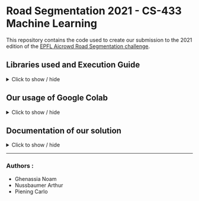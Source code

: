 # Road Segmentation 2021 - CS-433 Machine Learning

This repository contains the code used to create our submission to the 2021 edition of the [EPFL Aicrowd Road Segmentation challenge](https://www.aicrowd.com/challenges/epfl-ml-road-segmentation).

## Libraries used and Execution Guide


<details>
  <summary>Click to show / hide</summary>
<br>
  
All the notebooks included were run using google colab, we thus recommend google colab for their execution. Should a local alternative be desirable, however the following imports, along with a version of python of 3.6.9 (the one present on google colab) are required:

```
%matplotlib inline
import matplotlib.image as mpimg
import numpy as np
import matplotlib.pyplot as plt
import os,sys
from PIL import Image
import math
from sklearn.model_selection import KFold
import torch
import torch.autograd as autograd
import torch.nn as nn
import torch.nn.functional as F
import torch.optim as optim
from torch.autograd import Variable
from torch.utils.data import Dataset
from torch.utils.data import TensorDataset, DataLoader
from torchvision.io import read_image
from torchvision import transforms as transforms
import albumentations.augmentations.transforms as tf
from torchvision.transforms import Compose
import albumentations as A
import torchvision.transforms.functional as TF
from einops import rearrange, reduce
import pytorch_lightning as pl
import random, tqdm
import seaborn as sns
import warnings
```


</details>

## Our usage of Google Colab

<details>
  <summary>Click to show / hide</summary>
<br>

In order to run all our experiments with good GPUs, we chose to use the Google Colab platform, thus, all our notebooks are hosted there. We also copied them to the github classroom for completeness (looking at code / outputs without running cells), but, since they all make use of google colab and google drive, to run them like we do, you need to follow these steps :

- Access this link that points to our Code Folder, named "Project_ML" : https://drive.google.com/drive/folders/1BdVy8AukS7MS5bqCxJuJMF2N-cUwKluq?usp=sharing
- Add a shortcut to the Code Folder inside your root drive (Right-click on the folder, add a shortcut inside Drive), without changing the name
- When running a notebook, make sure that the Drive mount folder shows our code folder inside /content/drive/MyDrive, otherwise, the shortcut either has the wrong name, or is at the wrong location
- Sometimes colab allocates you worse GPUs than necessary, so you may need to reconnect to another machine if you try to train a model and get an OutOfMemory error when allocating Tensors.

Here is a description of everything in our Code Folder :
- run.py : It contains the necessary code to reproduce the csv file of our best submission on *AIcrowd*
- pretrained_models : It contains the different pretrained model we made during all this project.
- trained_models : It contains the different trained model we create for the validation of the transformations.
- test_set_images : The folder of test images
- for_submission : Contains the different masks of our predictions. It need to be clean up everytime you want to make a new submission.
- ipynb files : All notebooks are described later
- models : It contains the different py files for our Unet.
- submission files : It contains different csv files for our submissions on *AIcrowd*

</details>

## Documentation of our solution

<details>
  <summary>Click to show / hide</summary>
<br>
  
### The run.py file

The `run.py` file performs the following steps :

- Downloading our best model in the drive (i.e. 500 training epochs using all transformations for the data augmentation)
- Predicting the test images
- Creating a submission file for the AIcrowd platform

It must be run with GPUs and might not work and might not work with GPUs that have a lower amount of memory than the ones on *Google Colab*.
It is also possible to train a model using the same parameters as our best model thanks to the `pretrained.ipynb` file, instead of downloading the best model, but it takes lots of hours to run it on ***Google Colab***.

Note that if you want to run it directly on *Google Colab*, you can use the `running.ipynb` file on our drive for that.
  
### The nn.ipynb file
  
The `nn.ipynb` file is the one that allow us to train our Unet model by changing different parameters such as the transformations and the number of epochs and then creating a submission thanks to it.

You can change the different transformations parameters by commenting them or not in the class *CustomDataset*. Moreover, the number of epochs can be changed in the paragraph where we define the model.
  
This must be run on Google Colab on our drive to have access to the dataset, to the images of the test set and also to the different trained model to the                     submission.
  
### The pretrained.ipynb file
  
The `pretrained.ipynb` file is the one that allow us to train the *DeepLabV3Plus* model by changing different parameters such as the transformations and the number of epochs and then creating a submission thanks to it.
You can change the different transformations parameters by commenting them or not in the class *RoadsDataset*. Moreover, the number of epochs can be changed in the paragraph where we define the model.
  
This must be run on Google Colab on our drive to have access to the dataset, to the images of the test set and also to the different trained model to the                     submission.

### The running.ipynb file

The `running.ipynb` file allow you to run directcly the run.py file on *Google Colab*

### The Experiments Notebook

The `Experiments.ipynb` notebook contains differnet tests to define which transformations are useful and allow to perform better predictions with our Unet model.
  
#### Unet_model.py

The `Unet_model.py` file contains a first version of our Unet neural network without using the *Lightning* library. Thus, this ones is too slow to run and we didn't use it for our experimentations.
  
#### Unet_model_lightning.py

The `Unet_model_lightning.py` file contains the second version of our Unet neural network using the *Lightning* library. 

This model is the one we used for all our predictions made with a Unet.

</details>

----

### Authors :

- Ghenassia Noam
- Nussbaumer Arthur
- Piening Carlo
